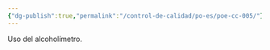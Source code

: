 ```yaml
---
{"dg-publish":true,"permalink":"/control-de-calidad/po-es/poe-cc-005/"}
---
```


Uso del alcoholímetro.